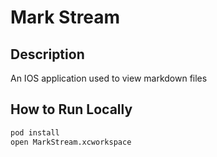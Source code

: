 # Mark Stream

## Description

An IOS application used to view markdown files

## How to Run Locally

```bash
pod install
open MarkStream.xcworkspace
```

